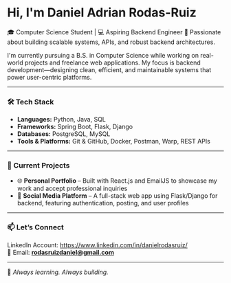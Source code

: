 # Hi, I'm Daniel Adrian Rodas-Ruiz

🎓 Computer Science Student | 💻 Aspiring Backend Engineer
🚀 Passionate about building scalable systems, APIs, and robust backend architectures.

I'm currently pursuing a B.S. in Computer Science while working on real-world projects and freelance web applications. My focus is backend development—designing clean, efficient, and maintainable systems that power user-centric platforms.

---

### 🛠️ Tech Stack

- **Languages:** Python, Java, SQL  
- **Frameworks:** Spring Boot, Flask, Django  
- **Databases:** PostgreSQL, MySQL  
- **Tools & Platforms:** Git & GitHub, Docker, Postman, Warp, REST APIs

---

### 📌 Current Projects

- 🌐 **Personal Portfolio** – Built with React.js and EmailJS to showcase my work and accept professional inquiries  
- 📸 **Social Media Platform** – A full-stack web app using Flask/Django for backend, featuring authentication, posting, and user profiles

---

### 📫 Let’s Connect

LinkedIn Account: https://www.linkedin.com/in/danielrodasruiz/    
📧 Email: **rodasruizdaniel@gmail.com**

---

🧠 *Always learning. Always building.*
